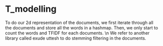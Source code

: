 # T_modelling
To do our 2d representation of the documents, we first iterate through all the documents and store all the words in a hashmap. Then, we only start to count the words and TFIDF for each documents.
\n
We refer to another library called exude uttesh to do stemming filtering in the documents.
